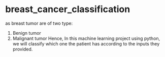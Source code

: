 # breast_cancer_classification

   as breast tumor are of two type:
1. Benign tumor
2. Malignant tumor
Hence, In this machine learning project using python, we will classify which one the patient has according to the inputs they provided.
